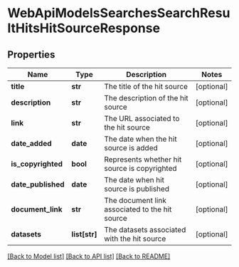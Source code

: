 # WebApiModelsSearchesSearchResultHitsHitSourceResponse

## Properties
Name | Type | Description | Notes
------------ | ------------- | ------------- | -------------
**title** | **str** | The title of the hit source | [optional] 
**description** | **str** | The description of the hit source | [optional] 
**link** | **str** | The URL associated to the hit source | [optional] 
**date_added** | **date** | The date when the hit source is added | [optional] 
**is_copyrighted** | **bool** | Represents whether hit source is copyrighted | [optional] 
**date_published** | **date** | The date when hit source is published | [optional] 
**document_link** | **str** | The document link associated to the hit source | [optional] 
**datasets** | **list[str]** | The datasets associated with the hit source | [optional] 

[[Back to Model list]](../README.md#documentation-for-models) [[Back to API list]](../README.md#documentation-for-api-endpoints) [[Back to README]](../README.md)


